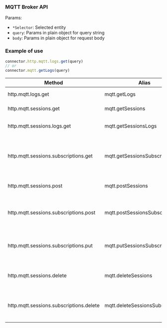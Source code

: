 ### MQTT Broker API

Params:
* `*Selector`: Selected entity
* `query`: Params in plain object for query string 
* `body`: Params in plain object for request body 

### Example of use

```js
connector.http.mqtt.logs.get(query)
// or
connector.mqtt.getLogs(query)
```

| Method  | Alias  | Params  | Description  |
|---|---|---|---|
| http.mqtt.logs.get | mqtt.getLogs | query | Get specified logs. |
| http.mqtt.sessions.get | mqtt.getSessions | sessionSelector, query | Fetch sessions list. |
| http.mqtt.sessions.logs.get | mqtt.getSessionsLogs | sessionSelector, query | Get logs for specified session.  |
| http.mqtt.sessions.subscriptions.get | mqtt.getSessionsSubscriptions | sessionSelector, subscriptionSelector, query | Fetch session subscriptions matching given selector. |
| http.mqtt.sessions.post | mqtt.postSessions | body | Create a new persistent session. |
| http.mqtt.sessions.subscriptions.post | mqtt.postSessionsSubscriptions | sessionSelector, query, body | Subscribe sessions matching given selector. |
| http.mqtt.sessions.subscriptions.put | mqtt.putSessionsSubscriptions | sessionSelector, subscriptionSelector, query, body | Update subscriptions matching given selector. |
| http.mqtt.sessions.delete | mqtt.deleteSessions | sessionSelector | Remove sessions matching given filter. |
| http.mqtt.sessions.subscriptions.delete | mqtt.deleteSessionsSubscriptions | sessionSelector, subscriptionSelector | Remove subscriptions matching given selector. |